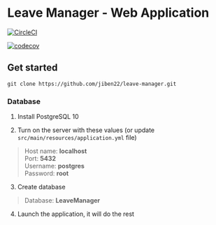 # Leave Manager - Web Application

[![CircleCI](https://circleci.com/gh/jiben22/web-leave-manager/tree/master.svg?style=svg)](https://circleci.com/gh/jiben22/leave-manager/tree/master)

[![codecov](https://codecov.io/gh/jiben22/web-leave-manager/branch/codecov/graph/badge.svg)](https://codecov.io/gh/jiben22/leave-manager)

## Get started

`git clone https://github.com/jiben22/leave-manager.git`

### Database

1. Install PostgreSQL 10

2. Turn on the server with these values (or update `src/main/resources/application.yml` file)
> Host name: **localhost** \
> Port: **5432** \
> Username: **postgres** \
> Password: **root**

3. Create database
> Database: **LeaveManager**

4. Launch the application, it will do the rest
